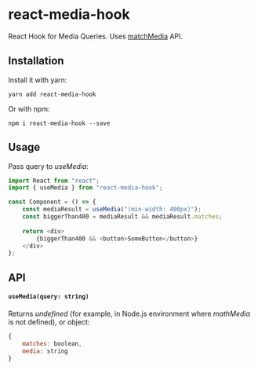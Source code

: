 # react-media-hook

React Hook for Media Queries. 
Uses [matchMedia](https://developer.mozilla.org/en-US/docs/Web/API/Window/matchMedia) API.

## Installation

Install it with yarn:

```
yarn add react-media-hook
```

Or with npm:

```
npm i react-media-hook --save
```

## Usage

Pass query to *useMedia*:

```javascript
import React from "react";
import { useMedia } from "react-media-hook";

const Component = () => {
    const mediaResult = useMedia("(min-width: 400px)");
    const biggerThan400 = mediaResult && mediaResult.matches;
    
    return <div>
        {biggerThan400 && <button>SomeButton</button>}
    </div>
};

```

## API

#### `useMedia(query: string)`
Returns *undefined* (for example, in Node.js environment 
where *mathMedia* is not defined), or object:
```javascript
{
    matches: boolean,
    media: string
}
```